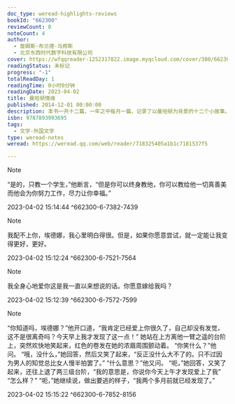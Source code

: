 ```yaml
---
doc_type: weread-highlights-reviews
bookId: "662300"
reviewCount: 0
noteCount: 4
author:
  - 詹姆斯·布兰德·马修斯
  - 北京东西时代数字科技有限公司
cover: https://wfqqreader-1252317822.image.myqcloud.com/cover/300/662300/t7_662300.jpg
readingStatus: 未标记
progress: "-1"
totalReadDay: 1
readingTime: 0小时0分钟
readingDate: 2023-04-02
title: 曼哈顿情缘
published: 2014-12-01 00:00:00
description: 本书一共十二篇，一年之中每月一篇，记录了以曼哈顿为背景的十二个小故事。本书与马修斯的《曼哈顿花絮》是姊妹篇，是又一本记录时节的纽约城市月历。本书与《曼哈顿花絮》是姊妹篇，都是以曼哈顿为背景的12个月里的12个小故事，故遵循上本书命名原则《曼哈顿**》，不按原名翻译。再者，本书言情较多，故名“情缘”。
isbn: 9787893993695
tags:
  - 文学-外国文学
type: weread-notes
weread: https://weread.qq.com/web/reader/718325405a1b1c7181537f5

---
```













> [!NOTE] 
> “是的，只教一个学生，”他断言，“但是你可以终身教他，你可以教给他一切真善美而他会为你努力工作，尽力让你幸福。”
> 
> 2023-04-02 15:14:44 ^662300-6-7382-7439

> [!NOTE] 
> 我配不上你，埃德娜，我心里明白得很。但是，如果你愿意尝试，就一定能让我变得更好，更好。
> 
> 2023-04-02 15:12:24 ^662300-6-7521-7564

> [!NOTE] 
> 我全身心地爱你这是我一直以来想说的话。你愿意嫁给我吗？
> 
> 2023-04-02 15:12:39 ^662300-6-7572-7599

> [!NOTE] 
> “你知道吗，埃德娜？”他开口道，“我肯定已经爱上你很久了，自己却没有发觉，这不是很离奇吗？今天早上我才发现了这一点！” 
       她站在上方离他一臂之遥的台阶上，突然欢快地笑起来，红色的卷发在她的浓眉周围颤动着。 
       “你笑什么？”他问。 
       “哦，没什么，”她回答，然后又笑了起来，“反正没什么大不了的。只不过因为男人的知觉总比女人慢半拍罢了。” 
       “什么意思？”他又问。 
       “呃，”她回答，又笑了起来，还往上退了两三级台阶，“我的意思是，你说你今天上午才发现爱上了我” 
       “怎么样？” 
       “呃，”她继续说，做出要逃的样子，“我两个多月前就已经发现了。”
> 
> 2023-04-02 15:15:22 ^662300-6-7852-8156



















